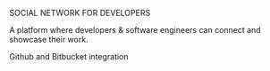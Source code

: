 SOCIAL NETWORK FOR DEVELOPERS

A platform where developers & software engineers can connect and showcase their work.

Github and Bitbucket integration
